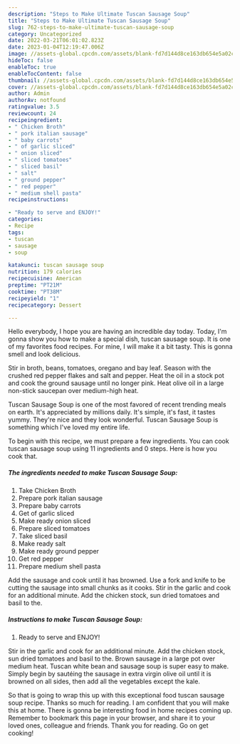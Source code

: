 ```yaml
---
description: "Steps to Make Ultimate Tuscan Sausage Soup"
title: "Steps to Make Ultimate Tuscan Sausage Soup"
slug: 762-steps-to-make-ultimate-tuscan-sausage-soup
category: Uncategorized
date: 2022-03-21T06:01:02.823Z
date: 2023-01-04T12:19:47.006Z
image: //assets-global.cpcdn.com/assets/blank-fd7d144d8ce163db654e5a02c40b08a2775adb7897d16e4062681dc7e1b2800f.png
hideToc: false
enableToc: true
enableTocContent: false
thumbnail: //assets-global.cpcdn.com/assets/blank-fd7d144d8ce163db654e5a02c40b08a2775adb7897d16e4062681dc7e1b2800f.png
cover: //assets-global.cpcdn.com/assets/blank-fd7d144d8ce163db654e5a02c40b08a2775adb7897d16e4062681dc7e1b2800f.png
author: Admin
authorAv: notfound
ratingvalue: 3.5
reviewcount: 24
recipeingredient:
- " Chicken Broth"
- " pork italian sausage"
- " baby carrots"
- " of garlic sliced"
- " onion sliced"
- " sliced tomatoes"
- " sliced basil"
- " salt"
- " ground pepper"
- " red pepper"
- " medium shell pasta"
recipeinstructions:

- "Ready to serve and ENJOY!"
categories:
- Recipe
tags:
- tuscan
- sausage
- soup

katakunci: tuscan sausage soup 
nutrition: 179 calories
recipecuisine: American
preptime: "PT21M"
cooktime: "PT38M"
recipeyield: "1"
recipecategory: Dessert

---
```



Hello everybody, I hope you are having an incredible day today. Today, I'm gonna show you how to make a special dish, tuscan sausage soup. It is one of my favorites food recipes. For mine, I will make it a bit tasty. This is gonna smell and look delicious.

Stir in broth, beans, tomatoes, oregano and bay leaf. Season with the crushed red pepper flakes and salt and pepper. Heat the oil in a stock pot and cook the ground sausage until no longer pink. Heat olive oil in a large non-stick saucepan over medium-high heat.

Tuscan Sausage Soup is one of the most favored of recent trending meals on earth. It's appreciated by millions daily. It's simple, it's fast, it tastes yummy. They're nice and they look wonderful. Tuscan Sausage Soup is something which I've loved my entire life.


To begin with this recipe, we must prepare a few ingredients. You can cook tuscan sausage soup using 11 ingredients and 0 steps. Here is how you cook that.

<!--inarticleads1-->

##### The ingredients needed to make Tuscan Sausage Soup:

1. Take  Chicken Broth
1. Prepare  pork italian sausage
1. Prepare  baby carrots
1. Get  of garlic sliced
1. Make ready  onion sliced
1. Prepare  sliced tomatoes
1. Take  sliced basil
1. Make ready  salt
1. Make ready  ground pepper
1. Get  red pepper
1. Prepare  medium shell pasta


Add the sausage and cook until it has browned. Use a fork and knife to be cutting the sausage into small chunks as it cooks. Stir in the garlic and cook for an additional minute. Add the chicken stock, sun dried tomatoes and basil to the. 

<!--inarticleads2-->

##### Instructions to make Tuscan Sausage Soup:


1. Ready to serve and ENJOY!

Stir in the garlic and cook for an additional minute. Add the chicken stock, sun dried tomatoes and basil to the. Brown sausage in a large pot over medium heat. Tuscan white bean and sausage soup is super easy to make. Simply begin by sautéing the sausage in extra virgin olive oil until it is browned on all sides, then add all the vegetables except the kale. 

So that is going to wrap this up with this exceptional food tuscan sausage soup recipe. Thanks so much for reading. I am confident that you will make this at home. There is gonna be interesting food in home recipes coming up. Remember to bookmark this page in your browser, and share it to your loved ones, colleague and friends. Thank you for reading. Go on get cooking!
